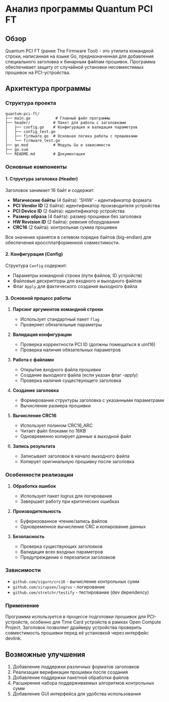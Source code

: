# Анализ программы Quantum PCI FT

## Обзор
Quantum PCI FT (ранее The Firmware Tool) - это утилита командной строки, написанная на языке Go, предназначенная для добавления специального заголовка к бинарным файлам прошивок. Программа обеспечивает защиту от случайной установки несовместимых прошивок на PCI-устройства.

## Архитектура программы

### Структура проекта
```
quantum-pci-ft/
├── main.go           # Главный файл программы
├── header/          # Пакет для работы с заголовками
│   ├── config.go    # Конфигурация и валидация параметров
│   ├── config_test.go
│   ├── firmware.go  # Основная логика работы с прошивками
│   └── firmware_test.go
├── go.mod           # Модуль Go и зависимости
├── go.sum
└── README.md        # Документация

```

### Основные компоненты

#### 1. Структура заголовка (Header)
Заголовок занимает 16 байт и содержит:
- **Магические байты** (4 байта): 'SHIW' - идентификатор формата
- **PCI Vendor ID** (2 байта): идентификатор производителя устройства
- **PCI Device ID** (2 байта): идентификатор устройства
- **Размер образа** (4 байта): размер прошивки без заголовка
- **HW Revision ID** (2 байта): ревизия оборудования
- **CRC16** (2 байта): контрольная сумма прошивки

Все значения хранятся в сетевом порядке байтов (big-endian) для обеспечения кроссплатформенной совместимости.

#### 2. Конфигурация (Config)
Структура `Config` содержит:
- Параметры командной строки (пути файлов, ID устройств)
- Файловые дескрипторы для входного и выходного файлов
- Флаг `Apply` для фактического создания выходного файла

#### 3. Основной процесс работы

1. **Парсинг аргументов командной строки**
   - Использует стандартный пакет `flag`
   - Проверяет обязательные параметры

2. **Валидация конфигурации**
   - Проверка корректности PCI ID (должны помещаться в uint16)
   - Проверка наличия обязательных параметров

3. **Работа с файлами**
   - Открытие входного файла прошивки
   - Создание выходного файла (если указан флаг -apply)
   - Проверка наличия существующего заголовка

4. **Создание заголовка**
   - Формирование структуры заголовка с указанными параметрами
   - Вычисление размера прошивки

5. **Вычисление CRC16**
   - Использует полином CRC16_ARC
   - Читает файл блоками по 16KB
   - Одновременно копирует данные в выходной файл

6. **Запись результата**
   - Записывает заголовок в начало выходного файла
   - Копирует оригинальную прошивку после заголовка

### Особенности реализации

1. **Обработка ошибок**
   - Использует пакет logrus для логирования
   - Завершает работу при критических ошибках

2. **Производительность**
   - Буферизованное чтение/запись файлов
   - Одновременное вычисление CRC и копирование данных

3. **Безопасность**
   - Проверка существующих заголовков
   - Валидация всех входных параметров
   - Предупреждение о перезаписи заголовков

### Зависимости
- `github.com/sigurn/crc16` - вычисление контрольных сумм
- `github.com/sirupsen/logrus` - логирование
- `github.com/stretchr/testify` - тестирование (dev dependency)

### Применение
Программа используется в процессе подготовки прошивок для PCI-устройств, особенно для Time Card устройств в рамках Open Compute Project. Заголовок позволяет драйверу устройства проверить совместимость прошивки перед её установкой через интерфейс devlink.

## Возможные улучшения
1. Добавление поддержки различных форматов заголовков
2. Реализация верификации прошивки после создания
3. Добавление поддержки пакетной обработки файлов
4. Расширение набора поддерживаемых алгоритмов контрольных сумм
5. Добавление GUI интерфейса для удобства использования